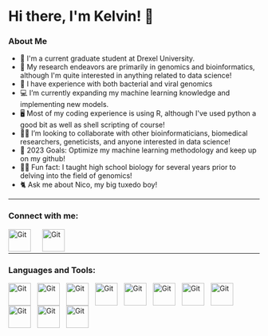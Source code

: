 # Hi there, I'm Kelvin! 👋 

### About Me

- 🏫 I'm a current graduate student at Drexel University.
- 🧬 My research endeavors are primarily in genomics and bioinformatics, although I'm quite interested in anything related to data science!
- 🦠 I have experience with both bacterial and viral genomics
- 💻 I’m currently expanding my machine learning knowledge and implementing new models.
- 🖥️ Most of my coding experience is using R, although I've used python a good bit as well as shell scripting of course!
- 👨‍💻 I’m looking to collaborate with other bioinformaticians, biomedical researchers, geneticists, and anyone interested in data science!
- 🥅 2023 Goals: Optimize my machine learning methodology and keep up on my github! 
- 👨‍🏫 Fun fact: I taught high school biology for several years prior to delving into the field of genomics!
- 🐈 Ask me about Nico, my big tuxedo boy!

---

### Connect with me:

[<img align="left" alt="Git" width="45px" src="https://cdn.jsdelivr.net/gh/devicons/devicon/icons/linkedin/linkedin-original.svg" style="padding-right:20px" />](https://linkedin.com/in/klkoser)

[<img align="left" alt="Git" width="45px" src="https://cdn.jsdelivr.net/gh/devicons/devicon/icons/twitter/twitter-original.svg" style="padding-right:20px"  />](https://twitter.com/kelvin_koser)


<br />
<br />

          

---

### Languages and Tools:

<img align="left" alt="Git" width="45px" src="https://cdn.jsdelivr.net/gh/devicons/devicon/icons/jetbrains/jetbrains-original.svg" style="padding-right:10px;" />
<img align="left" alt="Git" width="45px" src="https://cdn.jsdelivr.net/gh/devicons/devicon/icons/jupyter/jupyter-original-wordmark.svg" style="padding-right:10px;" />
<img align="left" alt="Git" width="45px" src="https://cdn.jsdelivr.net/gh/devicons/devicon/icons/python/python-original-wordmark.svg" style="padding-right:10px;" />
<img align="left" alt="Git" width="45px" src="https://cdn.jsdelivr.net/gh/devicons/devicon/icons/r/r-original.svg" style="padding-right:10px;" />
<img align="left" alt="Git" width="45px" src="https://cdn.jsdelivr.net/gh/devicons/devicon/icons/rstudio/rstudio-original.svg" style="padding-right:10px;" />
<img align="left" alt="Git" width="45px" src="https://cdn.jsdelivr.net/gh/devicons/devicon/icons/xcode/xcode-original.svg" style="padding-right:10px;" />
<img align="left" alt="Git" width="45px" src="https://cdn.jsdelivr.net/gh/devicons/devicon/icons/bash/bash-original.svg" style="padding-right:10px;" />
<img align="left" alt="Git" width="45px" src="https://cdn.jsdelivr.net/gh/devicons/devicon/icons/atom/atom-original.svg" style="padding-right:10px;" />
<img align="left" alt="Git" width="45px" src="https://cdn.jsdelivr.net/gh/devicons/devicon/icons/linux/linux-original.svg" style="padding-right:10px;" />
<img align="left" alt="Git" width="45px" src="https://cdn.jsdelivr.net/gh/devicons/devicon/icons/pandas/pandas-original-wordmark.svg" style="padding-right:10px;" />
<img align="left" alt="Git" width="45px" src="https://cdn.jsdelivr.net/gh/devicons/devicon/icons/numpy/numpy-original-wordmark.svg" style="padding-right:10px;" />

<br />
<br />

[linkedin]: https://linkedin.com/in/klkoser
[twitter]: https://twitter.com/kelvin_koser
